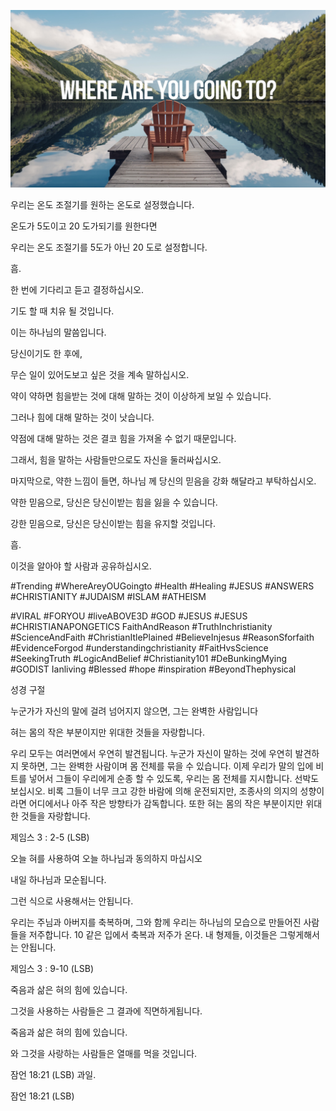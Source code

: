 ![Video cover image](../cover.jpg "cover photo")

우리는 온도 조절기를 원하는 온도로 설정했습니다.

온도가 5도이고 20 도가되기를 원한다면

우리는 온도 조절기를 5도가 아닌 20 도로 설정합니다.

흠.

한 번에 기다리고 듣고 결정하십시오.

기도 할 때 치유 될 것입니다.

이는 하나님의 말씀입니다.

당신이기도 한 후에,

무슨 일이 있어도보고 싶은 것을 계속 말하십시오.

약이 약하면 힘을받는 것에 대해 말하는 것이 이상하게 보일 수 있습니다.

그러나 힘에 대해 말하는 것이 낫습니다.

약점에 대해 말하는 것은 결코 힘을 가져올 수 없기 때문입니다.

그래서, 힘을 말하는 사람들만으로도 자신을 둘러싸십시오.

마지막으로, 약한 느낌이 들면, 하나님 께 당신의 믿음을 강화 해달라고 부탁하십시오.

약한 믿음으로, 당신은 당신이받는 힘을 잃을 수 있습니다.

강한 믿음으로, 당신은 당신이받는 힘을 유지할 것입니다.

흠.

이것을 알아야 할 사람과 공유하십시오.

#Trending #WhereAreyOUGoingto #Health #Healing #JESUS ​​#ANSWERS #CHRISTIANITY #JUDAISM #ISLAM #ATHEISM

#VIRAL #FORYOU #liveABOVE3D #GOD #JESUS ​​#JESUS ​​#CHRISTIANAPONGETICS FaithAndReason #TruthInchristianity #ScienceAndFaith #ChristianItlePlained #BelieveInjesus #ReasonSforfaith #EvidenceForgod #understandingchristianity #FaitHvsScience #SeekingTruth #LogicAndBelief #Christianity101 #DeBunkingMying #GODIST Ianliving #Blessed #hope #inspiration #BeyondThephysical

성경 구절

누군가가 자신의 말에 걸려 넘어지지 않으면, 그는 완벽한 사람입니다

혀는 몸의 작은 부분이지만 위대한 것들을 자랑합니다.

우리 모두는 여러면에서 우연히 발견됩니다. 누군가 자신이 말하는 것에 우연히 발견하지 못하면, 그는 완벽한 사람이며 몸 전체를 묶을 수 있습니다. 이제 우리가 말의 입에 비트를 넣어서 그들이 우리에게 순종 할 수 있도록, 우리는 몸 전체를 지시합니다. 선박도보십시오. 비록 그들이 너무 크고 강한 바람에 의해 운전되지만, 조종사의 의지의 성향이라면 어디에서나 아주 작은 방향타가 감독합니다. 또한 혀는 몸의 작은 부분이지만 위대한 것들을 자랑합니다.

제임스 3 : 2-5 (LSB)

오늘 혀를 사용하여 오늘 하나님과 동의하지 마십시오

내일 하나님과 모순됩니다.

그런 식으로 사용해서는 안됩니다.

우리는 주님과 아버지를 축복하며, 그와 함께 우리는 하나님의 모습으로 만들어진 사람들을 저주합니다. 10 같은 입에서 축복과 저주가 온다. 내 형제들, 이것들은 그렇게해서는 안됩니다.

제임스 3 : 9-10 (LSB)

죽음과 삶은 혀의 힘에 있습니다.

그것을 사용하는 사람들은 그 결과에 직면하게됩니다.

죽음과 삶은 혀의 힘에 있습니다.

와 그것을 사랑하는 사람들은 열매를 먹을 것입니다.

잠언 18:21 (LSB) 과일.

잠언 18:21 (LSB)